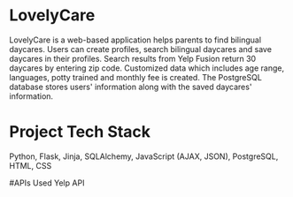 # LovelyCare

LovelyCare is a web-based application helps parents to find bilingual daycares. Users can create profiles, search bilingual daycares and save daycares in their profiles. Search results from Yelp Fusion return 30 daycares by entering zip code. Customized data which includes age range, languages, potty trained and monthly fee is created. The PostgreSQL database stores users' information along with the saved daycares' information.

# Project Tech Stack
Python, Flask, Jinja, SQLAlchemy, JavaScript (AJAX, JSON), PostgreSQL, HTML, CSS

#APIs Used
Yelp API
